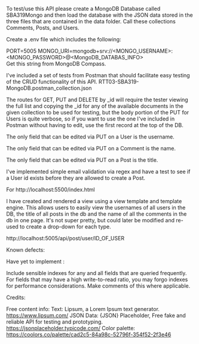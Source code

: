 To test/use this API please create a MongoDB Database called SBA319Mongo and then load the database with the JSON data stored in the three files that are contained in the data folder. Call these collections Comments, Posts, and Users.

Create a .env file which includes the following:

PORT=5005
MONGO_URI=mongodb+srv://<MONGO_USERNAME>:<MONGO_PASSWORD>@<MongoDB_DATABAS_INFO>  
Get this string from MongoDB Compass.

I've included a set of tests from Postman that should facilitate easy testing of the CRUD functionality of this API. RTT03-SBA319-MongoDB.postman_collection.json

The routes for GET, PUT and DELETE by _id will require the tester viewing the full list and copying the _id for any of the available documents in the given collection to be used for testing, but the body portion of the PUT for Users is quite verbose, so if you want to use the one I've included in Postman without having to edit, use the first record at the top of the DB.

The only field that can be edited via PUT on a User is the username.

The only field that can be edited via PUT on a Comment is the name.

The only field that can be edited via PUT on a Post is the title.

I've implemented simple email validation via regex and have a test to see if a User id exists before they are allowed to create a Post.

For http://localhost:5500/index.html

I have created and rendered a view using a view template and template engine. This allows users to easily view the usernames of all users in the DB, the title of all posts in the db and the name of all the comments in the db in one page. It's not super pretty, but could later be modified and re-used to create a drop-down for each type.


http://localhost:5005/api/post/user/ID_OF_USER

Known defects:

Have yet to implement :

Include sensible indexes for any and all fields that are queried frequently. For fields that may have a high write-to-read ratio, you may forgo indexes for performance considerations. Make comments of this where applicable.


Credits:

Free content info:
Text: Lipsum, a Lorem Ipsum text generator. https://www.lipsum.com/
JSON Data: {JSON} Placeholder, Free fake and reliable API for testing and prototyping. https://jsonplaceholder.typicode.com/
Color palette: https://coolors.co/palette/cad2c5-84a98c-52796f-354f52-2f3e46
